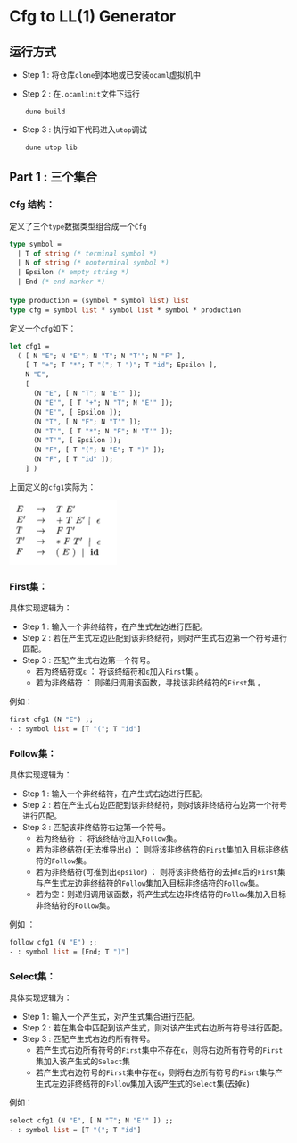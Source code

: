 # Cfg to LL(1) Generator

## 运行方式
- Step 1 : 将仓库`clone`到本地或已安装`ocaml`虚拟机中

- Step 2 : 在`.ocamlinit`文件下运行
```
    dune build
```
- Step 3 : 执行如下代码进入`utop`调试
```
    dune utop lib
```

## Part 1 : 三个集合
### Cfg 结构：
定义了三个`type`数据类型组合成一个`Cfg`  
     
```ocaml
type symbol =
  | T of string (* terminal symbol *)
  | N of string (* nonterminal symbol *)
  | Epsilon (* empty string *)
  | End (* end marker *)

type production = (symbol * symbol list) list
type cfg = symbol list * symbol list * symbol * production
```   

定义一个`cfg`如下：
   
```ocaml
let cfg1 =
  ( [ N "E"; N "E'"; N "T"; N "T'"; N "F" ],
    [ T "+"; T "*"; T "("; T ")"; T "id"; Epsilon ],
    N "E",
    [
      (N "E", [ N "T"; N "E'" ]);
      (N "E'", [ T "+"; N "T"; N "E'" ]);
      (N "E'", [ Epsilon ]);
      (N "T", [ N "F"; N "T'" ]);
      (N "T'", [ T "*"; N "F"; N "T'" ]);
      (N "T'", [ Epsilon ]);
      (N "F", [ T "("; N "E"; T ")" ]);
      (N "F", [ T "id" ]);
    ] )
```   
上面定义的`cfg1`实际为：

![grammar](img/cfg1.png)

### First集：

具体实现逻辑为：  
- Step 1 : 输入一个非终结符，在产生式左边进行匹配。
- Step 2 : 若在产生式左边匹配到该非终结符，则对产生式右边第一个符号进行匹配。
- Step 3 : 匹配产生式右边第一个符号。 
    - 若为终结符或`ε` ： 将该终结符和`ε`加入`First`集  。
    - 若为非终结符 ： 则递归调用该函数，寻找该非终结符的`First`集  。

例如：
```ocaml
first cfg1 (N "E") ;;
- : symbol list = [T "("; T "id"]
```

### Follow集：
具体实现逻辑为：
- Step 1 : 输入一个非终结符，在产生式右边进行匹配。
- Step 2 : 若在产生式右边匹配到该非终结符，则对该非终结符右边第一个符号进行匹配。
- Step 3 : 匹配该非终结符右边第一个符号。
    - 若为终结符 ： 将该终结符加入`Follow`集。
    - 若为非终结符(无法推导出`ε`) ： 则将该非终结符的`First`集加入目标非终结符的`Follow`集。
    - 若为非终结符(可推到出`epsilon`) ： 则将该非终结符的去掉`ε`后的`First`集与产生式左边非终结符的`Follow`集加入目标非终结符的`Follow`集。
    - 若为空：则递归调用该函数，将产生式左边非终结符的`Follow`集加入目标非终结符的`Follow`集。

例如 ：
```ocaml
follow cfg1 (N "E") ;;
- : symbol list = [End; T ")"]
```

### Select集：
具体实现逻辑为：
- Step 1 : 输入一个产生式，对产生式集合进行匹配。
- Step 2 : 若在集合中匹配到该产生式，则对该产生式右边所有符号进行匹配。
- Step 3 : 匹配产生式右边的所有符号。
   - 若产生式右边所有符号的`First`集中不存在`ε`，则将右边所有符号的`First`集加入该产生式的`Select`集
   - 若产生式右边符号的`First`集中存在`ε`，则将右边所有符号的`Fisrt`集与产生式左边非终结符的`Follow`集加入该产生式的`Select`集(去掉`ε`)

例如：
```ocaml
select cfg1 (N "E", [ N "T"; N "E'" ]) ;;
- : symbol list = [T "("; T "id"]
```